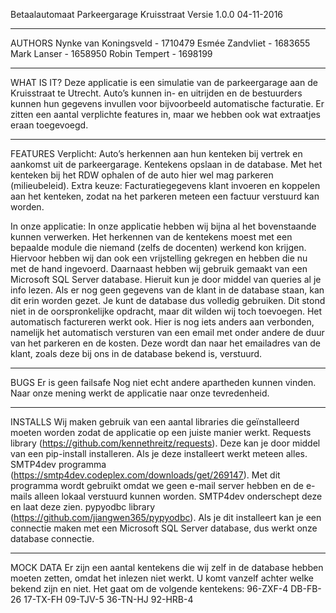 Betaalautomaat Parkeergarage Kruisstraat		Versie 1.0.0 		04-11-2016


--------------------------------------------------------------------------------------------------------------------------------


AUTHORS
Nynke van Koningsveld - 1710479
Esmée Zandvliet - 1683655 
Mark Lanser - 1658950
Robin Tempert - 1698199


--------------------------------------------------------------------------------------------------------------------------------


WHAT IS IT?
Deze applicatie is een simulatie van de parkeergarage aan de Kruisstraat te Utrecht. Auto’s kunnen in- en uitrijden en de bestuurders kunnen hun gegevens invullen voor bijvoorbeeld automatische facturatie. Er zitten een aantal verplichte features in, maar we hebben ook wat extraatjes eraan toegevoegd.


--------------------------------------------------------------------------------------------------------------------------------


FEATURES
Verplicht:
Auto’s herkennen aan hun kenteken bij vertrek en aankomst uit de parkeergarage.
Kentekens opslaan in de database.
Met het kenteken bij het RDW ophalen of de auto hier wel mag parkeren (milieubeleid).
Extra keuze:
Facturatiegegevens klant invoeren en koppelen aan het kenteken, zodat na het parkeren meteen een factuur verstuurd kan worden.


In onze applicatie:
In onze applicatie hebben wij bijna al het bovenstaande kunnen verwerken. Het herkennen van de kentekens moest met een bepaalde module die niemand (zelfs de docenten) werkend kon krijgen. Hiervoor hebben wij dan ook een vrijstelling gekregen en hebben die nu met de hand ingevoerd.
Daarnaast hebben wij gebruik gemaakt van een Microsoft SQL Server database. Hieruit kun je door middel van queries al je info lezen. Als er nog geen gegevens van de klant in de database staan, kan dit erin worden gezet. Je kunt de database dus volledig gebruiken. Dit stond niet in de oorspronkelijke opdracht, maar dit wilden wij toch toevoegen.
Het automatisch factureren werkt ook. Hier is nog iets anders aan verbonden, namelijk het automatisch versturen van een email met onder andere de duur van het parkeren en de kosten. Deze wordt dan naar het emailadres van de klant, zoals deze bij ons in de database bekend is, verstuurd.


--------------------------------------------------------------------------------------------------------------------------------


BUGS
Er is geen failsafe
Nog niet echt andere apartheden kunnen vinden. Naar onze mening werkt de applicatie naar onze tevredenheid.


--------------------------------------------------------------------------------------------------------------------------------


INSTALLS
Wij maken gebruik van een aantal libraries die geïnstalleerd moeten worden zodat de applicatie op een juiste manier werkt.
Requests library (https://github.com/kennethreitz/requests). Deze kan je door middel van een pip-install installeren. Als je deze installeert werkt meteen alles.
SMTP4dev programma (https://smtp4dev.codeplex.com/downloads/get/269147). Met dit programma wordt gebruikt omdat we geen e-mail server hebben en de e-mails alleen lokaal verstuurd kunnen worden. SMTP4dev onderschept deze en laat deze zien.
pypyodbc library (https://github.com/jiangwen365/pypyodbc). Als je dit installeert kan je een connectie maken met een Microsoft SQL Server database, dus werkt onze database connectie.


--------------------------------------------------------------------------------------------------------------------------------


MOCK DATA
Er zijn een aantal kentekens die wij zelf in de database hebben moeten zetten, omdat het inlezen niet werkt. U komt vanzelf achter welke bekend zijn en niet. Het gaat om de volgende kentekens:
96-ZXF-4
DB-FB-26
17-TX-FH 
09-TJV-5 
36-TN-HJ
92-HRB-4
